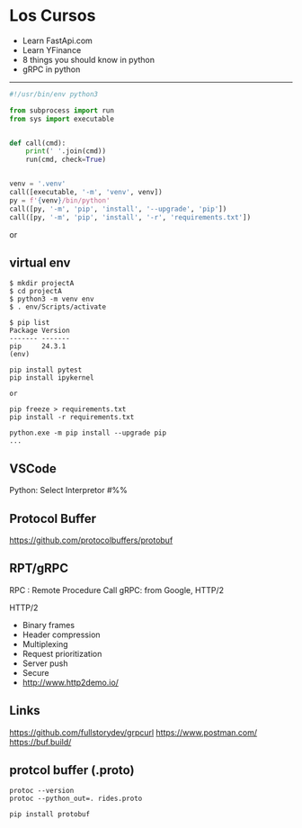 # Los Cursos

- Learn FastApi.com
- Learn YFinance
- 8 things you should know in python
- gRPC in python

---

```python
#!/usr/bin/env python3

from subprocess import run
from sys import executable


def call(cmd):
    print(' '.join(cmd))
    run(cmd, check=True)


venv = '.venv'
call([executable, '-m', 'venv', venv])
py = f'{venv}/bin/python'
call([py, '-m', 'pip', 'install', '--upgrade', 'pip'])
call([py, '-m', 'pip', 'install', '-r', 'requirements.txt'])

```
or

## virtual env
```
$ mkdir projectA
$ cd projectA
$ python3 -m venv env
$ . env/Scripts/activate

$ pip list
Package Version
------- -------
pip     24.3.1
(env)

pip install pytest
pip install ipykernel

or 

pip freeze > requirements.txt 
pip install -r requirements.txt

python.exe -m pip install --upgrade pip
...

```

## VSCode
Python: Select Interpretor
#%%

## Protocol Buffer
https://github.com/protocolbuffers/protobuf

## RPT/gRPC
RPC : Remote Procedure Call
gRPC: from Google, HTTP/2


HTTP/2
 - Binary frames
 - Header compression
 - Multiplexing
 - Request prioritization
 - Server push
 - Secure
 - http://www.http2demo.io/

## Links
https://github.com/fullstorydev/grpcurl
https://www.postman.com/
https://buf.build/

## protcol buffer (.proto)
```
protoc --version
protoc --python_out=. rides.proto

pip install protobuf
```


